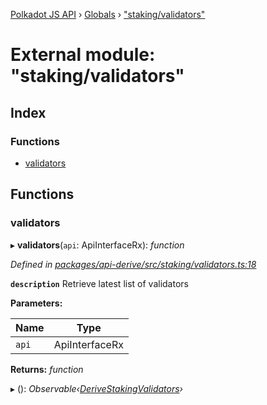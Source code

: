 [Polkadot JS API](../README.md) › [Globals](../globals.md) › ["staking/validators"](_staking_validators_.md)

# External module: "staking/validators"

## Index

### Functions

* [validators](_staking_validators_.md#validators)

## Functions

###  validators

▸ **validators**(`api`: ApiInterfaceRx): *function*

*Defined in [packages/api-derive/src/staking/validators.ts:18](https://github.com/polkadot-js/api/blob/0c98593ae/packages/api-derive/src/staking/validators.ts#L18)*

**`description`** Retrieve latest list of validators

**Parameters:**

Name | Type |
------ | ------ |
`api` | ApiInterfaceRx |

**Returns:** *function*

▸ (): *Observable‹[DeriveStakingValidators](../interfaces/_types_.derivestakingvalidators.md)›*
